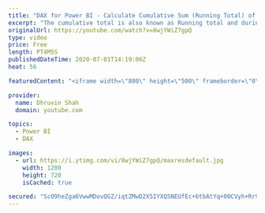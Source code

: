 ```yaml
---
title: "DAX for Power BI - Calculate Cumulative Sum (Running Total) of Count in Power BI"
excerpt: "The cumulative total is also known as Running total and during this video, we will talk about how we can calculate a cumulative sum for request count using Power BI Dax measure in Power BI.  During this session, we will cover the following things: • Real-life example where we need Cumulative Sum 00:21"
originalUrl: https://youtube.com/watch?v=8wjYWiZ7gpQ
type: video
price: Free
length: PT4M5S
publishedDateTime: 2020-07-01T14:19:06Z
heat: 56

featuredContent: "<iframe width=\"800\" height=\"500\" frameborder=\"0\" src=\"https://www.youtube.com/embed/8wjYWiZ7gpQ\" allow=\"accelerometer; autoplay; encrypted-media; gyroscope; picture-in-picture\" allowfullscreen></iframe>"

provider:
  name: Dhruvin Shah
  domain: youtube.com

topics:
  - Power BI
  - DAX

images:
  - url: https://i.ytimg.com/vi/8wjYWiZ7gpQ/maxresdefault.jpg
    width: 1280
    height: 720
    isCached: true

secured: "ScO9heZga6VwwMDovQGZ/iqtZMwD2X5IYXQSNEUfEc+6tbAtYq+00CVyh+Rr96qKslOvw9VTFg4QFJIc5mEGFkpnEL/7xurpcHEqhSUrdyWv/ALLD7Cku6FUp70ZUazLHuAGEdUhwYs6OP4zEcxm8nSeP7WVa2jmHKqPPJQGgvXMbabDYxUVT6UH4Fi/B9HPfckFJzGO2+8grj/XgXVszoU1AzlzuD2TFdkVn7oLx4ToEEAvSgQP2SBkCsGtfe+fDQ3HIpXwV4iVwibS3gujapqRvOA3pyGzVmka5qHauHWNiAEQpNKENU3U8HClq1wrKQEge/ej780Ho5GzyVw5rFyND2qTBpO+if+JgefMKYPLdcMbZnekEC9ZROPEoESHvf6o3SFHvkMFnu5adQ09Ut8zqeytjAdcgiVwAJKwWoI=;IUgQ/h0ueKQCRYHV79TPBg=="
---
```


